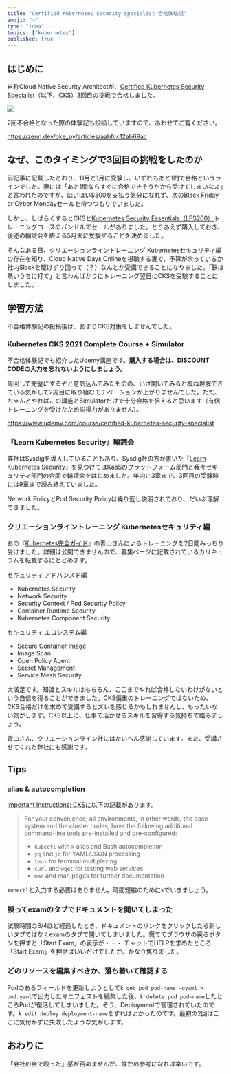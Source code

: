 ```yaml
---
title: "Certified Kubernetes Security Specialist 合格体験記"
emoji: "✨"
type: "idea"
topics: ["kubernetes"]
published: true
---
```


## はじめに

自称Cloud Native Security Architectが、[Certified Kubernetes Security Specialist](https://training.linuxfoundation.org/certification/certified-kubernetes-security-specialist/)（以下、CKS）3回目の挑戦で合格しました。

![](https://storage.googleapis.com/zenn-user-upload/1ewbfsu9hbwv8h6q1hzmnezggec7)

2回不合格となった際の体験記も投稿していますので、あわせてご覧ください。

https://zenn.dev/oke_py/articles/aabfcc12ab69ac

## なぜ、このタイミングで3回目の挑戦をしたのか

前記事に記載したとおり、11月と1月に受験し、いずれもあと1問で合格というラインでした。妻には「あと1問ならすぐに合格できそうだから受けてしまいなよ」と言われたのですが、ほいほい$300を支払う気分になれず、次のBlack Friday or Cyber Mondayセールを待つつもりでいました。

しかし、しばらくするとCKSと[Kubernetes Security Essentials（LFS260）](https://training.linuxfoundation.org/ja/training/kubernetes-security-essentials-lfs260/)トレーニングコースのバンドルでセールがありました。とりあえず購入しておき、後述の輪読会を終える5月末に受験することを決めました。

そんなある日、[クリエーションライントレーニング Kubernetesセキュリティ編](https://www.creationline.com/training/kubernetes-security)の存在を知り、Cloud Native Days Onlineを視聴する裏で、予算が余っているか社内Slackを駆けずり回って（？）なんとか受講できることになりました。「鉄は熱いうちに打て」と言わんばかりにトレーニング翌日にCKSを受験することにしました。

## 学習方法

不合格体験記の投稿後は、あまりCKS対策をしませんでした。

### Kubernetes CKS 2021 Complete Course + Simulator

不合格体験記でも紹介したUdemy講座です。**購入する場合は、DISCOUNT CODEの入力を忘れないようにしましょう。**

周回して完璧にするぞと意気込んでみたものの、いざ開いてみると概ね理解できている気がして2周目に取り組むモチベーションが上がりませんでした。ただ、ちゃんとやればこの講座とSimulatorだけで十分合格を狙えると思います（有償トレーニングを受けたため説得力がありません）。

https://www.udemy.com/course/certified-kubernetes-security-specialist

### 『Learn Kubernetes Security』輪読会

弊社はSysdigを導入していることもあり、Sysdig社の方が書いた『[Learn Kubernetes Security](https://www.packtpub.com/product/learn-kubernetes-security/9781839216503)』を見つけてはKaaSのプラットフォーム部門と我々セキュリティ部門の合同で輪読会をはじめました。年内に3章まで、3回目の受験時には9章まで読み終えていました。

Network PolicyとPod Security Policyは繰り返し説明されており、だいぶ理解できました。

### クリエーションライントレーニング Kubernetesセキュリティ編

あの『[Kubernetes完全ガイド](https://www.amazon.co.jp/dp/B08FZX8PYW/)』の青山さんによるトレーニングを2日間みっちり受けました。詳細は公開できませんので、募集ページに記載されているカリキュラムを転載するにとどめます。

セキュリティ アドバンスド編
- Kubernetes Security
- Network Security
- Security Context / Pod Security Policy
- Container Runtime Security
- Kubernetes Component Security

セキュリティ エコシステム編
- Secure Container Image
- Image Scan
- Open Policy Agent
- Secret Management
- Service Mesh Security

大満足です。知識とスキルはもちろん、ここまでやれば合格しないわけがないという自信を得ることができました。CKS偏重のトレーニングではないため、CKS合格だけを求めて受講するとズレを感じるかもしれませんし、もったいない気がします。CKS以上に、仕事で活かせるスキルを習得する気持ちで臨みましょう。

青山さん、クリエーションライン社にはたいへん感謝しています。また、受講させてくれた弊社にも感謝です。

## Tips

### alias & autocompletion

[Important Instructions: CKS](https://docs.linuxfoundation.org/tc-docs/certification/important-instructions-cks)に以下の記載があります。

> For your convenience, all environments, in other words, the base system and the cluster nodes, have the following additional command-line tools pre-installed and pre-configured:
> * `kubectl` with `k` alias and Bash autocompletion
> * `yq` and `jq` for YAML/JSON processing
> * `tmux` for terminal multiplexing
> * `curl` and `wget` for testing web services
> * `man` and man pages for further documentation

`kubectl`と入力する必要はありません。時間短縮のために`k`でいきましょう。

### 誤ってexamのタブでドキュメントを開いてしまった

試験時間の3/4ほど経過したとき、ドキュメントのリンクをクリックしたら新しいタブではなくexamのタブで開いてしまいました。慌ててブラウザの戻るボタンを押すと「Start Exam」の表示が・・・
チャットでHELPを求めたところ「Start Exam」を押せばいいだけでしたが、かなり焦りました。

### どのリソースを編集すべきか、落ち着いて確認する

Podのあるフィールドを更新しようとして`k get pod pod-name -oyaml > pod.yaml`で出力したマニフェストを編集した後、`k delete pod pod-name`したところPodが復活してしまいました。そう、Deploymentで管理されていたのです。`k edit deploy deployment-name`をすればよかったのです。最初の2回はここに気付かずに失敗したような気がします。

## おわりに

「会社の金で殴った」感が否めませんが、誰かの参考になれば幸いです。
